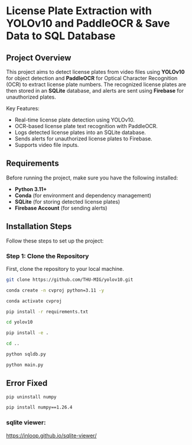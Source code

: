 # License Plate Extraction with YOLOv10 and PaddleOCR & Save Data to SQL Database

## Project Overview

This project aims to detect license plates from video files using **YOLOv10** for object detection and **PaddleOCR** for Optical Character Recognition (OCR) to extract license plate numbers. The recognized license plates are then stored in an **SQLite** database, and alerts are sent using **Firebase** for unauthorized plates.

Key Features:
- Real-time license plate detection using YOLOv10.
- OCR-based license plate text recognition with PaddleOCR.
- Logs detected license plates into an SQLite database.
- Sends alerts for unauthorized license plates to Firebase.
- Supports video file inputs.

## Requirements

Before running the project, make sure you have the following installed:

- **Python 3.11+**
- **Conda** (for environment and dependency management)
- **SQLite** (for storing detected license plates)
- **Firebase Account** (for sending alerts)

## Installation Steps

Follow these steps to set up the project:

### Step 1: Clone the Repository

First, clone the repository to your local machine.


```bash
git clone https://github.com/THU-MIG/yolov10.git
```

```bash
conda create -n cvproj python=3.11 -y
```

```bash
conda activate cvproj
```

```bash
pip install -r requirements.txt
```

```bash
cd yolov10
```

```bash
pip install -e .
```

```bash
cd ..
```

```bash
python sqldb.py
```

```bash
python main.py
```

## Error Fixed

```bash
pip uninstall numpy
```

```bash
pip install numpy==1.26.4
```


### sqlite viewer:

https://inloop.github.io/sqlite-viewer/


